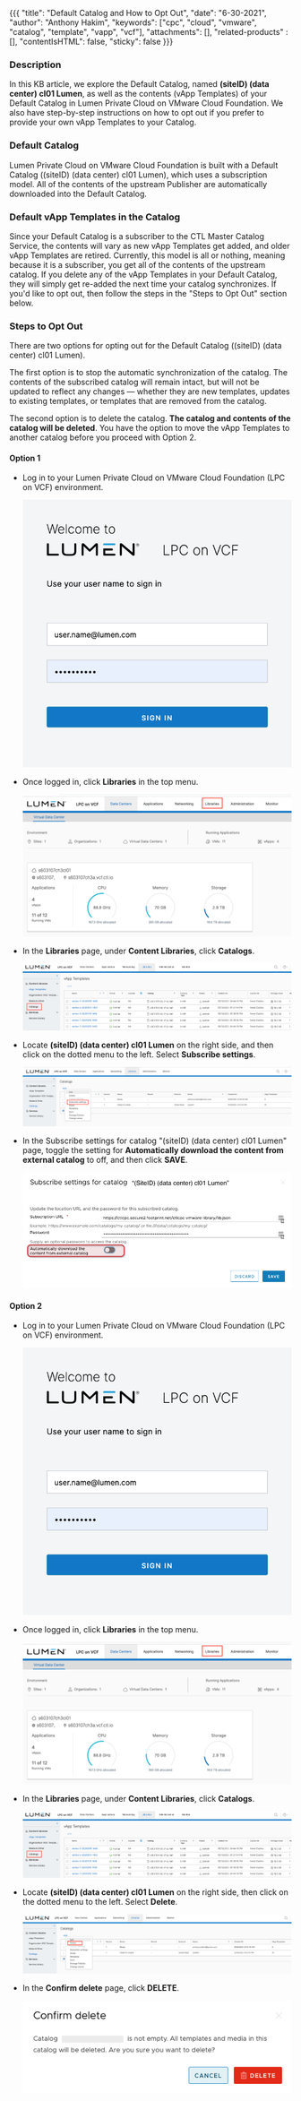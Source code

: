 {{{
  "title": "Default Catalog and How to Opt Out",
  "date": "6-30-2021",
  "author": "Anthony Hakim",
  "keywords": ["cpc", "cloud", "vmware", "catalog", "template", "vapp", "vcf"],
  "attachments": [],
  "related-products" : [],
  "contentIsHTML": false,
  "sticky": false
}}}

### Description
In this KB article, we explore the Default Catalog, named __(siteID) (data center) cl01 Lumen__, as well as the contents (vApp Templates) of your Default Catalog in Lumen Private Cloud on VMware Cloud Foundation. We also have step-by-step instructions on how to opt out if you prefer to provide your own vApp Templates to your Catalog.

### Default Catalog
Lumen Private Cloud on VMware Cloud Foundation is built with a Default Catalog ((siteID) (data center) cl01 Lumen), which uses a subscription model. All of the contents of the upstream Publisher are automatically downloaded into the Default Catalog.

### Default vApp Templates in the Catalog
Since your Default Catalog is a subscriber to the CTL Master Catalog Service, the contents will vary as new vApp Templates get added, and older vApp Templates are retired. Currently, this model is all or nothing, meaning because it is a subscriber, you get all of the contents of the upstream catalog. If you delete any of the vApp Templates in your Default Catalog, they will simply get re-added the next time your catalog synchronizes. If you'd like to opt out, then follow the steps in the "Steps to Opt Out" section below.

### Steps to Opt Out
There are two options for opting out for the Default Catalog ((siteID) (data center) cl01 Lumen).

The first option is to stop the automatic synchronization of the catalog. The contents of the subscribed catalog will remain intact, but will not be updated to reflect any changes &mdash; whether they are new templates, updates to existing templates, or templates that are removed from the catalog.

The second option is to delete the catalog. __The catalog and contents of the catalog will be deleted__. You have the option to move the vApp Templates to another catalog before you proceed with Option 2.

#### Option 1
* Log in to your Lumen Private Cloud on VMware Cloud Foundation (LPC on VCF) environment.

  ![Login to Lumen Private Cloud on VMware Cloud Foundation](../../images/dccf/login-html5.png)

* Once logged in, click __Libraries__ in the top menu.

  ![Catalog](../../images/dccf/catalog1.png)

* In the __Libraries__ page, under __Content Libraries__, click __Catalogs__.

  ![Catalog](../../images/dccf/catalog2.png)

* Locate __(siteID) (data center) cl01 Lumen__ on the right side, and then click on the dotted menu to the left. Select __Subscribe settings__.

  ![Catalog](../../images/dccf/catalog3.png)

* In the Subscribe settings for catalog "(siteID) (data center) cl01 Lumen" page, toggle the setting for __Automatically download the content from external catalog__ to off, and then click __SAVE__.

  ![Catalog](../../images/dccf/catalog4.png)

#### Option 2
* Log in to your Lumen Private Cloud on VMware Cloud Foundation (LPC on VCF) environment.

  ![Login to Lumen Private Cloud on VMware Cloud Foundation](../../images/dccf/login-html5.png)

* Once logged in, click __Libraries__ in the top menu.

  ![Catalog](../../images/dccf/catalog1.png)

* In the __Libraries__ page, under __Content Libraries__, click __Catalogs__.

  ![Catalog](../../images/dccf/catalog2.png)

* Locate __(siteID) (data center) cl01 Lumen__ on the right side, then click on the dotted menu to the left. Select __Delete__.

  ![Catalog](../../images/dccf/catalog5.png)

* In the __Confirm delete__ page, click __DELETE__.

  ![Catalog](../../images/dccf/catalog6.png)
